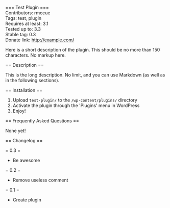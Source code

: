 === Test Plugin ===  
Contributors: rmccue  
Tags: test, plugin  
Requires at least: 3.1  
Tested up to: 3.3  
Stable tag: 0.3  
Donate link: http://example.com/

Here is a short description of the plugin.  This should be no more than
150 characters.  No markup here.

== Description ==

This is the long description.  No limit, and you can use Markdown (as
well as in the following sections).

== Installation ==

1. Upload `test-plugin/` to the `/wp-content/plugins/` directory
2. Activate the plugin through the 'Plugins' menu in WordPress
3. Enjoy!

== Frequently Asked Questions ==

None yet!

== Changelog ==

= 0.3 =

* Be awesome

= 0.2 =

* Remove useless comment

= 0.1 =

* Create plugin